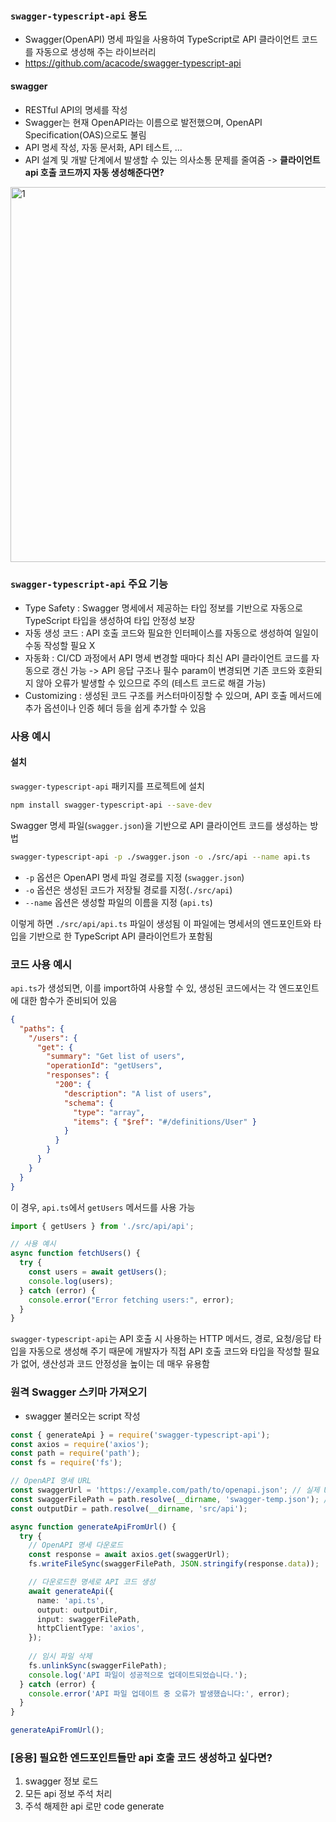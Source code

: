 ### `swagger-typescript-api` 용도
- Swagger(OpenAPI) 명세 파일을 사용하여 TypeScript로 API 클라이언트 코드를 자동으로 생성해 주는 라이브러리
- https://github.com/acacode/swagger-typescript-api


#### swagger
- RESTful API의 명세를 작성
- Swagger는 현재 OpenAPI라는 이름으로 발전했으며, OpenAPI Specification(OAS)으로도 불림
- API 명세 작성, 자동 문서화, API 테스트, ...
- API 설계 및 개발 단계에서 발생할 수 있는 의사소통 문제를 줄여줌 -> **클라이언트 api 호출 코드까지 자동 생성해준다면?**

<img width="600" alt="1" src="https://github.com/user-attachments/assets/ffd64a27-7efb-47ed-b4aa-8070b2d8befb">


### `swagger-typescript-api` 주요 기능
- Type Safety : Swagger 명세에서 제공하는 타입 정보를 기반으로 자동으로 TypeScript 타입을 생성하여 타입 안정성 보장
- 자동 생성 코드 : API 호출 코드와 필요한 인터페이스를 자동으로 생성하여 일일이 수동 작성할 필요 X
- 자동화 : CI/CD 과정에서 API 명세 변경할 때마다 최신 API 클라이언트 코드를 자동으로 갱신 가능
  -> API 응답 구조나 필수 param이 변경되면 기존 코드와 호환되지 않아 오류가 발생할 수 있으므로 주의 (테스트 코드로 해결 가능)
- Customizing : 생성된 코드 구조를 커스터마이징할 수 있으며, API 호출 메서드에 추가 옵션이나 인증 헤더 등을 쉽게 추가할 수 있음

### 사용 예시
#### 설치
`swagger-typescript-api` 패키지를 프로젝트에 설치

```bash
npm install swagger-typescript-api --save-dev
```

Swagger 명세 파일(`swagger.json`)을 기반으로 API 클라이언트 코드를 생성하는 방법

```bash
swagger-typescript-api -p ./swagger.json -o ./src/api --name api.ts
```

- `-p` 옵션은 OpenAPI 명세 파일 경로를 지정 (`swagger.json`)
- `-o` 옵션은 생성된 코드가 저장될 경로를 지정(`./src/api`)
- `--name` 옵션은 생성할 파일의 이름을 지정 (`api.ts`)

이렇게 하면 `./src/api/api.ts` 파일이 생성됨
이 파일에는 명세서의 엔드포인트와 타입을 기반으로 한 TypeScript API 클라이언트가 포함됨

### 코드 사용 예시

`api.ts`가 생성되면, 이를 import하여 사용할 수 있, 생성된 코드에서는 각 엔드포인트에 대한 함수가 준비되어 있음

```json
{
  "paths": {
    "/users": {
      "get": {
        "summary": "Get list of users",
        "operationId": "getUsers",
        "responses": {
          "200": {
            "description": "A list of users",
            "schema": {
              "type": "array",
              "items": { "$ref": "#/definitions/User" }
            }
          }
        }
      }
    }
  }
}
```

이 경우, `api.ts`에서 `getUsers` 메서드를 사용 가능

```typescript
import { getUsers } from './src/api/api';

// 사용 예시
async function fetchUsers() {
  try {
    const users = await getUsers();
    console.log(users);
  } catch (error) {
    console.error("Error fetching users:", error);
  }
}
```

`swagger-typescript-api`는 API 호출 시 사용하는 HTTP 메서드, 경로, 요청/응답 타입을 자동으로 생성해 주기 때문에 개발자가 직접 API 호출 코드와 타입을 작성할 필요가 없어, 생산성과 코드 안정성을 높이는 데 매우 유용함


### 원격 Swagger 스키마 가져오기
- swagger 불러오는 script 작성

```ts
const { generateApi } = require('swagger-typescript-api');
const axios = require('axios');
const path = require('path');
const fs = require('fs');

// OpenAPI 명세 URL
const swaggerUrl = 'https://example.com/path/to/openapi.json'; // 실제 URL로 변경하세요.
const swaggerFilePath = path.resolve(__dirname, 'swagger-temp.json'); // 임시로 저장할 파일 경로
const outputDir = path.resolve(__dirname, 'src/api');

async function generateApiFromUrl() {
  try {
    // OpenAPI 명세 다운로드
    const response = await axios.get(swaggerUrl);
    fs.writeFileSync(swaggerFilePath, JSON.stringify(response.data));

    // 다운로드한 명세로 API 코드 생성
    await generateApi({
      name: 'api.ts',
      output: outputDir,
      input: swaggerFilePath,
      httpClientType: 'axios',
    });
    
    // 임시 파일 삭제
    fs.unlinkSync(swaggerFilePath);
    console.log('API 파일이 성공적으로 업데이트되었습니다.');
  } catch (error) {
    console.error('API 파일 업데이트 중 오류가 발생했습니다:', error);
  }
}

generateApiFromUrl();
```

### [응용] 필요한 엔드포인트들만 api 호출 코드 생성하고 싶다면?
1. swagger 정보 로드
2. 모든 api 정보 주석 처리
3. 주석 해제한 api 로만 code generate
